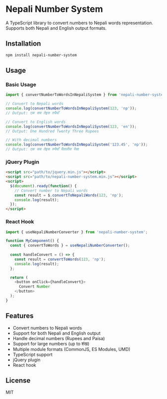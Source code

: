 # Nepali Number System

A TypeScript library to convert numbers to Nepali words representation. Supports both Nepali and English output formats.

## Installation

```bash
npm install nepali-number-system
```

## Usage

### Basic Usage

```typescript
import { convertNumberToWordsInNepaliSystem } from 'nepali-number-system';

// Convert to Nepali words
console.log(convertNumberToWordsInNepaliSystem(123, 'np'));
// Output: एक सय तेइस रुपैयाँ

// Convert to English words
console.log(convertNumberToWordsInNepaliSystem(123, 'en'));
// Output: One Hundred Twenty Three Rupees

// With decimal numbers
console.log(convertNumberToWordsInNepaliSystem('123.45', 'np'));
// Output: एक सय तेइस रुपैयाँ पैंतालीस पैसा
```

### jQuery Plugin

```html
<script src="path/to/jquery.min.js"></script>
<script src="path/to/nepali-number-system.min.js"></script>
<script>
  $(document).ready(function() {
    // Convert number to Nepali words
    const result = $.convertToNepaliWords(123, 'np');
    console.log(result);
  });
</script>
```

### React Hook

```typescript
import { useNepaliNumberConverter } from 'nepali-number-system';

function MyComponent() {
  const { convertToWords } = useNepaliNumberConverter();
  
  const handleConvert = () => {
    const result = convertToWords(123, 'np');
    console.log(result);
  };

  return (
    <button onClick={handleConvert}>
      Convert Number
    </button>
  );
}
```

## Features

- Convert numbers to Nepali words
- Support for both Nepali and English output
- Handle decimal numbers (Rupees and Paisa)
- Support for large numbers (up to शंख)
- Multiple module formats (CommonJS, ES Modules, UMD)
- TypeScript support
- jQuery plugin
- React hook

## License

MIT 